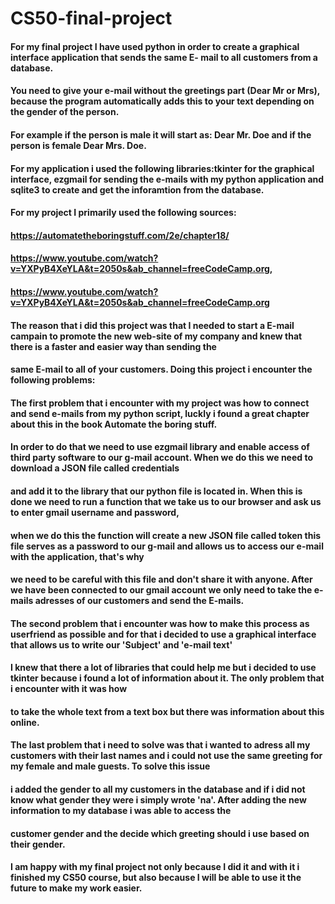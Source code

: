 # CS50-final-project
#### For my final project I have used python in order to create a graphical interface application that sends the same E- mail to all customers from a database.
#### You need to give your e-mail without the greetings part (Dear Mr or Mrs), because the program automatically adds this to your text depending on the gender of the person.
#### For example if the person is male it will start as: Dear Mr. Doe and if the person is female Dear Mrs. Doe.
#### For my application i used the following libraries:tkinter for the graphical interface, ezgmail for sending the e-mails with my python application and sqlite3 to create and get the inforamtion from the database.
#### For my project I primarily used the following sources: 
#### https://automatetheboringstuff.com/2e/chapter18/
#### https://www.youtube.com/watch?v=YXPyB4XeYLA&t=2050s&ab_channel=freeCodeCamp.org,
#### https://www.youtube.com/watch?v=YXPyB4XeYLA&t=2050s&ab_channel=freeCodeCamp.org
####
#### The reason that i did this project was that I needed to start a E-mail campain to promote the new web-site of my company and knew that there is a faster and easier way than sending the 
#### same E-mail to all of your customers. Doing this project i encounter the following problems:
####
#### The first problem that i encounter with my project was how to connect and send e-mails from my python script, luckly i found a great chapter about this in the book Automate the boring stuff.
#### In order to do that we need to use ezgmail library and enable access of third party software to our g-mail account. When we do this we need to download a JSON file called credentials
#### and add it to the library that our python file is located in. When this is done we need to run a function that we take us to our browser and ask us to enter gmail username and password,
#### when we do this the function will create a new JSON file called token this file serves as a password to our g-mail and allows us to access our e-mail with the application, that's why
#### we need to be careful with this file and don't share it with anyone. After we have been connected to our gmail account we only need to take the e-mails  adresses of our customers and send the E-mails.
####
#### The second problem that i encounter was how to make this process as userfriend as possible and for that i decided to use a graphical interface that allows us to write our 'Subject' and 'e-mail text'
#### I knew that there a lot of libraries that could help me but i decided to use tkinter because i found a lot of information about it. The only problem that i encounter with it was how
#### to take the whole text from a text box but there was information about this online.
####
#### The last problem that i need to solve was that i wanted to adress all my customers with their last names and i could not use the same greeting for my female and male guests. To solve this issue
#### i added the gender to all my customers in the database and if i did not know what gender they were i simply wrote 'na'. After adding the new information to my database i was able to access the 
#### customer gender and the decide which greeting should i use based on their gender.
####
#### I am happy with my final project not only because I did it and with it i finished my CS50 course, but also because I will be able to use it the future to make my work easier.
